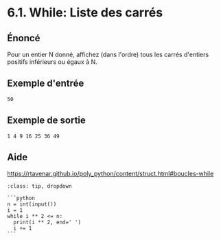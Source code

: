 # 6.1. While: Liste des carrés

## Énoncé

Pour un entier N donné, affichez (dans l'ordre) tous les carrés d'entiers positifs inférieurs ou égaux à N.

## Exemple d'entrée

```
50
```

## **Exemple de sortie**

```
1 4 9 16 25 36 49
```

## Aide

https://rtavenar.github.io/poly_python/content/struct.html#boucles-while

<div id="pad"></div>
            <script>Pythonpad('pad', {'id': '6.1.', 'title': 'Testez votre solution ici', 'src': '# Read an integer:\n# a = int(input())\n# Print a value:\n# print(a)\n'})</script>


````{admonition} Cliquez ici pour voir la solution
:class: tip, dropdown

```python
n = int(input())
i = 1
while i ** 2 <= n:
  print(i ** 2, end=' ')
  i += 1
```
````
